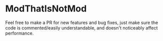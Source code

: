 # ModThatIsNotMod
Feel free to make a PR for new features and bug fixes, just make sure the code is commented/easily understandable, and doesn't noticeably affect performance.